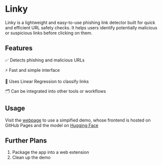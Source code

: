 # Linky

Linky is a lightweight and easy-to-use phishing link detector built for quick and efficient URL safety checks. It helps users identify potentially malicious or suspicious links before clicking on them.

## Features

✅ Detects phishing and malicious URLs

⚡ Fast and simple interface

🧠 Uses Linear Regression to classify links

🗂️ Can be integrated into other tools or workflows

## Usage

Visit the [webpage](https://darkshadow-exe.github.io/Linky/) to use a simpified demo, whose frontend is hosted on GitHub Pages and the model on [Hugging Face](https://huggingface.co/spaces/darkShadow-exe/LinkyAPI)

## Further Plans

1. Package the app into a web extension
2. Clean up the demo
